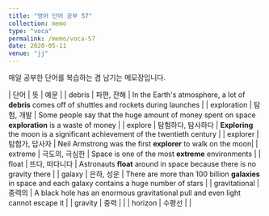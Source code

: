 ```yaml
---
title: "영어 단어 공부 57"
collection: memo
type: "voca"
permalink: /memo/voca-57
date: 2020-05-11
venue: "jj"
---
```


매일 공부한 단어를 복습하는 겸 남기는 메모장입니다.

| 단어 | 뜻 | 예문 |
| debris | 파편, 잔해 | In the Earth's atmosphere, a lot of **debris** comes off of shuttles and rockets during launches |
| exploration | 탐험, 개발 | Some people say that the huge amount of money spent on space **exploration** is a waste of money |
| explore | 탐험하다, 탐사하다 | **Exploring** the moon is a significant achievement of the twentieth century |
| explorer | 탐험가, 답사자 | Neil Armstrong was the first **explorer** to walk on the moon|
| extreme | 극도의, 극심한 | Space is one of the most **extreme** environments |
| float | 뜨다, 떠다니다 | Astronauts **float** around in space because there is no gravity there |
| galaxy | 은하, 성운 | There are more than 100 billion **galaxies** in space and each galaxy contains a huge number of stars |
| gravitational | 중력의 | A black hole has an enormous gravitational pull and even light cannot escape it |
| gravity | 중력 |  |
| horizon | 수평선 |  |









